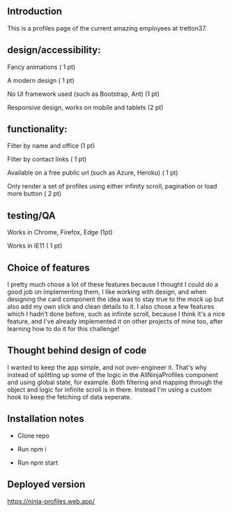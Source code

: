 ## Introduction

This is a profiles page of the current amazing employees at tretton37.

## design/accessibility:

Fancy animations ( 1 pt)

A modern design ( 1 pt)

No UI framework used (such as Bootstrap, Ant) (1 pt)

Responsive design, works on mobile and tablets (2 pt)

## functionality:

Filter by name and office (1 pt)

Filter by contact links ( 1 pt)

Available on a free public url (such as Azure, Heroku) ( 1 pt)

Only render a set of profiles using either infinity scroll, pagination or load more button ( 2 pt)

## testing/QA

Works in Chrome, Firefox, Edge (1pt)

Works in IE11 ( 1 pt)

## Choice of features

I pretty much chose a lot of these features because I thought I could do a good job
on implementing them, I like working with design, and when designing the card component
the idea was to stay true to the mock up but also add my own slick and clean details to it.
I also chose a few features which I hadn't done before, such as infinite scroll, because
I think it's a nice feature, and I've already implemented it on other projects of mine too,
after learning how to do it for this challenge!

## Thought behind design of code

I wanted to keep the app simple, and not over-engineer it. That's why instead of splitting up some of the logic in the AllNinjaProfiles component and using global state, for example. Both filtering
and mapping through the object and logic for infinite scroll is in there. Instead I'm using a custom hook to keep the fetching of data seperate.

## Installation notes

- Clone repo

- Run npm i

- Run npm start

## Deployed version

https://ninja-profiles.web.app/
